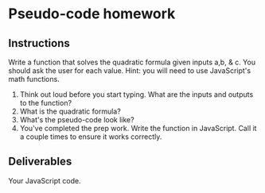 # Pseudo-code homework

## Instructions

Write a function that solves the quadratic formula given inputs a,b, & c. You should ask the user for each value. Hint: you will need to use JavaScript's math functions.

1. Think out loud before you start typing. What are the inputs and outputs to the function?
2. What is the quadratic formula?
3. What's the pseudo-code look like?
4. You've completed the prep work. Write the function in JavaScript. Call it a couple times to ensure it works correctly.

## Deliverables

Your JavaScript code.
